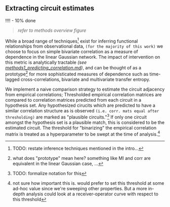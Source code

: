 
## Extracting circuit estimates 
!!!! - 10% done
<!-- ![](/figures/core_figure_sketches/methods_overview_pipeline_sketch.png) -->
> *refer to methods overview figure*
<!-- NOTE: see also
second half of /section_content/methods_entropy_selection.md which talks about 
convergence criteria for choosing a circuit hypothesis
-->
<!-- NOTE: we're leaving a lot of information on the table with this simple approach
- PC algorithm can help us infer direction, even with /just/ correlation
- reachability X changes in correlation can help us infer direction!


-->

[^inf_techniques]: TODO: restate inference techniques mentioned in the intro...

[^corr_prototype]: what does "prototype" mean here? something like MI and corr are equivalent in the linear Gaussian case, ...

[^corr_hyperparameter]: not sure how important this is. would prefer to set this threshold at some ad-hoc value since we're sweeping other properties. But a more in-depth analysis could look at a receiver-operator curve with respect to this threshold

While a broad range of techniques[^inf_techniques] exist for inferring functional relationships from observational data, `(for the majority of this work)` we choose to focus on simple bivariate correlation as a measure of dependence in the linear Gaussian network. The impact of intervention on this metric is analytically tractable *(see [methods1_predicting_correlation.md](methods1_predicting_correlation.md))*, and can be thought of as a prototype[^corr_prototype] for more sophisticated measures of dependence such as time-lagged cross-correlations, bivariate and multivariate transfer entropy.


We implement a naive comparison strategy to estimate the circuit adjacency from empirical correlations; Thresholded empirical correlation matrices are compared to correlation matrices predicted from each circuit in a hypothesis set. Any hypothesized cirucits which are predicted to have a similar correlation structure as is observed `(i.e. corr. mats equal after thresholding)` are marked as "plausible circuits."[^circuit_search] If only one circuit amongst the hypothesis set is a plausible match, this is considered to be the estimated circuit. The threshold for "binarizing" the empirical correlation matrix is treated as a hyperparameter to be swept at the time of analysis.[^corr_hyperparameter]

[^circuit_search]: TODO: formalize notation for this

